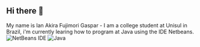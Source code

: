 ## Hi there 👋

My name is Ian Akira Fujimori Gaspar - I am a college student at Unisul in Brazil, i'm currently learing how to program at Java using the IDE Netbeans. 
![NetBeans IDE](https://img.shields.io/badge/NetBeansIDE-1B6AC6.svg?style=for-the-badge&logo=apache-netbeans-ide&logoColor=white) ![Java](https://img.shields.io/badge/java-%23ED8B00.svg?style=for-the-badge&logo=openjdk&logoColor=white)





